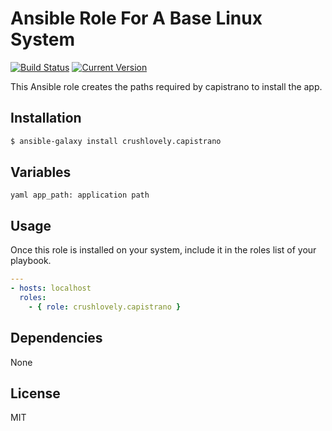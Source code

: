 # Ansible Role For A Base Linux System

[![Build Status](http://img.shields.io/travis/crushlovely/ansible-capistrano.svg?style=flat)](https://travis-ci.org/crushlovely/ansible-capistrano)
[![Current Version](http://img.shields.io/github/release/crushlovely/ansible-capistrano.svg?style=flat)](https://galaxy.ansible.com/list#/roles/1180)

This Ansible role creates the paths required by capistrano to install the app.

## Installation

``` bash
$ ansible-galaxy install crushlovely.capistrano
```

## Variables

`` yaml
app_path: application path
``

## Usage

Once this role is installed on your system, include it in the roles list of your playbook.

``` yaml
---
- hosts: localhost
  roles:
    - { role: crushlovely.capistrano }
```

## Dependencies

None

## License

MIT